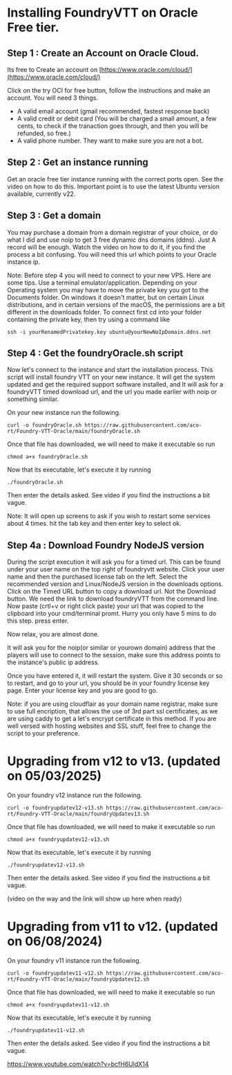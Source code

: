 # Installing FoundryVTT on Oracle Free tier.

## Step 1 : Create an Account on Oracle Cloud.

Its free to Create an account on [https://www.oracle.com/cloud/](https://www.oracle.com/cloud/)

Click on the try OCI for free button, follow the instructions and make an account. You will need 3 things.
- A valid email account (gmail recommended, fastest response back)
- A valid credit or debit card (You will be charged a small amount, a few cents, to check if the tranaction goes through, and then you will be refunded, so free.)
- A valid phone number. They want to make sure you are not a bot.

## Step 2 : Get an instance running

Get an oracle free tier instance running with the correct ports open. See the video on how to do this. Important point is to use the latest Ubuntu version available, currently v22.

## Step 3 : Get a domain

You may purchase a domain from a domain registrar of your choice, or do what I did and use noip to get 3 free dynamic dns domains (ddns). Just A record will be enough. Watch the video on how to do it, if you find the process a bit confusing. You will need this url which points to your Oracle instance ip.

Note: Before step 4 you will need to connect to your new VPS. Here are some tips.
Use a terminal emulator/application. Depending on your Operating system you may have to move the private key you got to the Documents folder. On windows it doesn't matter, but on certain Linux distributions, and in certain versions of the macOS, the permissions are a bit different in the downloads folder. To connect first cd into your folder containing the private key, then try using a command like

```
ssh -i yourRenamedPrivatekey.key ubuntu@yourNewNoIpDomain.ddns.net
```

## Step 4 : Get the foundryOracle.sh script 

Now let's connect to the instance and start the installation process. This script will install foundry VTT on your new instance. It will get the system updated and get the required support software installed, and It will ask for a foundryVTT timed download url, and the url you made earlier with noip or something similar.

On your new instance run the following.

```
curl -o foundryOracle.sh https://raw.githubusercontent.com/aco-rt/Foundry-VTT-Oracle/main/foundryOracle.sh
```

Once that file has downloaded, we will need to make it executable so run

```
chmod a+x foundryOracle.sh
```
Now that its executable, let's execute it by running

```
./foundryOracle.sh
```

Then enter the details asked. See video if you find the instructions a bit vague.

Note: It will open up screens to ask if you wish to restart some services about 4 times. hit the tab key and then enter key to select ok. 

## Step 4a : Download Foundry NodeJS version

During the script execution it will ask you for a timed url. This can be found under your user name on the top right of foundryvtt website. Click your user name and then the purchased license tab on the left. Select the recommended version and Linux/NodeJS version in the downloads options. Click on the Timed URL button to copy a download url. Not the Download button. We need the link to download foundryVTT from the command line. Now paste (crtl+v or right click paste) your url that was copied to the clipboard into your cmd/terminal promt. Hurry you only have 5 mins to do this step. press enter.

Now relax, you are almost done.

It will ask you for the noip(or similar or yourown domain) address that the players will use to connect to the session, make sure this address points to the instance's public ip address.

Once you have entered it, it will restart the system. Give it 30 seconds or so to restart, and go to your url, you should be in your foundry license key page. Enter your license key and you are good to go.

Note: if you are using cloudflair as your domain name registrar, make sure to use full encription, that allows the use of 3rd part ssl certificates, as we are using caddy to get a let's encrypt certificate in this method. If you are well versed with hosting websites and SSL stuff, feel free to change the script to your preference.

# Upgrading from v12 to v13. (updated on 05/03/2025)

On your foundry v12 instance run the following.

```
curl -o foundryupdatev12-v13.sh https://raw.githubusercontent.com/aco-rt/Foundry-VTT-Oracle/main/foundryUpdatev13.sh
```

Once that file has downloaded, we will need to make it executable so run

```
chmod a+x foundryupdatev12-v13.sh
```
Now that its executable, let's execute it by running

```
./foundryupdatev12-v13.sh
```

Then enter the details asked. See video if you find the instructions a bit vague.

(video on the way and the link will show up here when ready)

# Upgrading from v11 to v12. (updated on 06/08/2024)

On your foundry v11 instance run the following.

```
curl -o foundryupdatev11-v12.sh https://raw.githubusercontent.com/aco-rt/Foundry-VTT-Oracle/main/foundryUpdatev12.sh
```

Once that file has downloaded, we will need to make it executable so run

```
chmod a+x foundryupdatev11-v12.sh
```
Now that its executable, let's execute it by running

```
./foundryupdatev11-v12.sh
```

Then enter the details asked. See video if you find the instructions a bit vague.

https://www.youtube.com/watch?v=bcfH6UldX14
